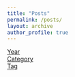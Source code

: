 ```yaml
---
title: "Posts"
permalink: /posts/
layout: archive
author_profile: true
---
```


<a href = "/a-normal-blog/year-archive/">Year</a><br>
<a href = "/a-normal-blog/categories/">Category</a><br>
<a href = "/a-normal-blog/tags/">Tag</a><br>